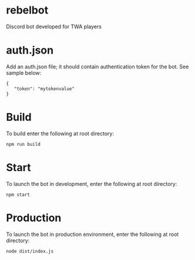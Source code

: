 # rebelbot
Discord bot developed for TWA players

# auth.json
Add an auth.json file; it should contain authentication token for the bot.  See sample below:

```
{
   "token": "mytokenvalue"
}
```

# Build
To build enter the following at root directory:

```
npm run build
```

# Start
To launch the bot in development, enter the following at root directory:

```
npm start
```

# Production
To launch the bot in production environment, enter the following at root directory:

```
node dist/index.js
```
